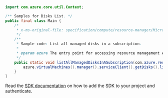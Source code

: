```java
import com.azure.core.util.Context;

/** Samples for Disks List. */
public final class Main {
    /*
     * x-ms-original-file: specification/compute/resource-manager/Microsoft.Compute/stable/2021-12-01/examples/ListManagedDisksInASubscription.json
     */
    /**
     * Sample code: List all managed disks in a subscription.
     *
     * @param azure The entry point for accessing resource management APIs in Azure.
     */
    public static void listAllManagedDisksInASubscription(com.azure.resourcemanager.AzureResourceManager azure) {
        azure.virtualMachines().manager().serviceClient().getDisks().list(Context.NONE);
    }
}
```

Read the [SDK documentation](https://github.com/Azure/azure-sdk-for-java/blob/azure-resourcemanager_2.15.0/sdk/resourcemanager/azure-resourcemanager/README.md) on how to add the SDK to your project and authenticate.
